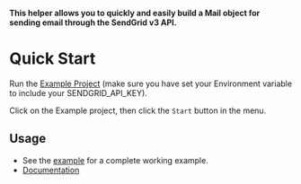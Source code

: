**This helper allows you to quickly and easily build a Mail object for sending email through the SendGrid v3 API.**

# Quick Start

Run the [Example Project](https://github.com/sendgrid/sendgrid-csharp/tree/master/ExampleCoreProject) (make sure you have set your Environment variable to include your SENDGRID_API_KEY).

Click on the Example project, then click the `Start` button in the menu.

## Usage

- See the [example](https://github.com/sendgrid/sendgrid-csharp/tree/master/ExampleCoreProject/Example.cs) for a complete working example.
- [Documentation](https://sendgrid.com/docs/API_Reference/Web_API_v3/Mail/overview.html)
